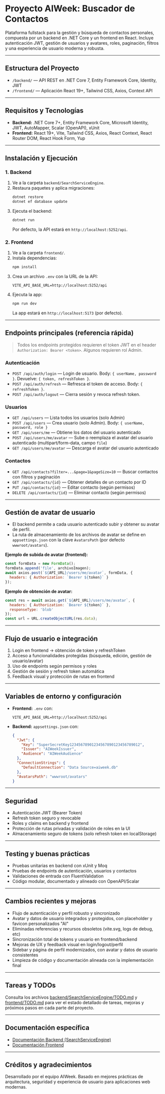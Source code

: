 # Proyecto AIWeek: Buscador de Contactos

Plataforma fullstack para la gestión y búsqueda de contactos personales, compuesta por un backend en .NET Core y un frontend en React. Incluye autenticación JWT, gestión de usuarios y avatares, roles, paginación, filtros y una experiencia de usuario moderna y robusta.

---

## Estructura del Proyecto

- `/backend/` — API REST en .NET Core 7, Entity Framework Core, Identity, JWT
- `/frontend/` — Aplicación React 19+, Tailwind CSS, Axios, Context API

---

## Requisitos y Tecnologías

- **Backend:** .NET Core 7+, Entity Framework Core, Microsoft Identity, JWT, AutoMapper, Scalar (OpenAPI), xUnit
- **Frontend:** React 19+, Vite, Tailwind CSS, Axios, React Context, React Router DOM, React Hook Form, Yup

---

## Instalación y Ejecución

### 1. Backend

1. Ve a la carpeta `backend/SearchServiceEngine`.
2. Restaura paquetes y aplica migraciones:
   ```sh
   dotnet restore
   dotnet ef database update
   ```
3. Ejecuta el backend:
   ```sh
   dotnet run
   ```
   Por defecto, la API estará en `http://localhost:5252/api`.

### 2. Frontend

1. Ve a la carpeta `frontend/`.
2. Instala dependencias:
   ```sh
   npm install
   ```
3. Crea un archivo `.env` con la URL de la API:
   ```
   VITE_API_BASE_URL=http://localhost:5252/api
   ```
4. Ejecuta la app:
   ```sh
   npm run dev
   ```
   La app estará en `http://localhost:5173` (por defecto).

---

## Endpoints principales (referencia rápida)

> Todos los endpoints protegidos requieren el token JWT en el header `Authorization: Bearer <token>`. Algunos requieren rol Admin.

### Autenticación
- `POST /api/auth/login` — Login de usuario. Body: `{ userName, password }`. Devuelve: `{ token, refreshToken }`.
- `POST /api/auth/refresh` — Refresca el token de acceso. Body: `{ refreshToken }`.
- `POST /api/auth/logout` — Cierra sesión y revoca refresh token.

### Usuarios
- `GET /api/users` — Lista todos los usuarios (solo Admin)
- `POST /api/users` — Crea usuario (solo Admin). Body: `{ userName, password, role }`
- `GET /api/users/me` — Obtiene los datos del usuario autenticado
- `POST /api/users/me/avatar` — Sube o reemplaza el avatar del usuario autenticado (multipart/form-data, campo `file`)
- `GET /api/users/me/avatar` — Descarga el avatar del usuario autenticado

### Contactos
- `GET /api/contacts?filter=...&page=1&pageSize=10` — Buscar contactos con filtros y paginación
- `GET /api/contacts/{id}` — Obtener detalles de un contacto por ID
- `PUT /api/contacts/{id}` — Editar contacto (según permisos)
- `DELETE /api/contacts/{id}` — Eliminar contacto (según permisos)

---

## Gestión de avatar de usuario

- El backend permite a cada usuario autenticado subir y obtener su avatar de perfil.
- La ruta de almacenamiento de los archivos de avatar se define en `appsettings.json` con la clave `AvatarsPath` (por defecto `wwwroot/avatars`).

**Ejemplo de subida de avatar (frontend):**
```js
const formData = new FormData();
formData.append('file', archivoImagen);
await axios.post(`${API_URL}/users/me/avatar`, formData, {
  headers: { Authorization: `Bearer ${token}` }
});
```

**Ejemplo de obtención de avatar:**
```js
const res = await axios.get(`${API_URL}/users/me/avatar`, {
  headers: { Authorization: `Bearer ${token}` },
  responseType: 'blob'
});
const url = URL.createObjectURL(res.data);
```

---

## Flujo de usuario e integración

1. Login en frontend → obtención de token y refreshToken
2. Acceso a funcionalidades protegidas (búsqueda, edición, gestión de usuario/avatar)
3. Uso de endpoints según permisos y roles
4. Gestión de sesión y refresh token automática
5. Feedback visual y protección de rutas en frontend

---

## Variables de entorno y configuración

- **Frontend:** `.env` con:
  ```
  VITE_API_BASE_URL=http://localhost:5252/api
  ```
- **Backend:** `appsettings.json` con:
  ```json
  {
    "Jwt": {
      "Key": "SuperSecretKey12345678901234567890123456789012",
      "Issuer": "AIWeekIssuer",
      "Audience": "AIWeekAudience"
    },
    "ConnectionStrings": {
      "DefaultConnection": "Data Source=aiweek.db"
    },
    "AvatarsPath": "wwwroot/avatars"
  }
  ```

---

## Seguridad

- Autenticación JWT (Bearer Token)
- Refresh token seguro y revocable
- Roles y claims en backend y frontend
- Protección de rutas privadas y validación de roles en la UI
- Almacenamiento seguro de tokens (solo refresh token en localStorage)

---

## Testing y buenas prácticas

- Pruebas unitarias en backend con xUnit y Moq
- Pruebas de endpoints de autenticación, usuarios y contactos
- Validaciones de entrada con FluentValidation
- Código modular, documentado y alineado con OpenAPI/Scalar

---

## Cambios recientes y mejoras

- Flujo de autenticación y perfil robusto y sincronizado
- Avatar y datos de usuario integrados y protegidos, con placeholder y favicon personalizados "AI"
- Eliminadas referencias y recursos obsoletos (vite.svg, logs de debug, etc)
- Sincronización total de tokens y usuario en frontend/backend
- Mejoras de UX y feedback visual en login/logout/perfil
- Sidebar y página de perfil modernizados, con avatar y datos de usuario consistentes
- Limpieza de código y documentación alineada con la implementación final

---

## Tareas y TODOs

Consulta los archivos [backend/SearchServiceEngine/TODO.md](backend/SearchServiceEngine/TODO.md) y [frontend/TODO.md](frontend/TODO.md) para ver el estado detallado de tareas, mejoras y próximos pasos en cada parte del proyecto.

---

## Documentación específica

- [Documentación Backend (SearchServiceEngine)](backend/SearchServiceEngine/README.md)
- [Documentación Frontend](frontend/README.md)

---

## Créditos y agradecimientos

Desarrollado por el equipo AIWeek. Basado en mejores prácticas de arquitectura, seguridad y experiencia de usuario para aplicaciones web modernas.
